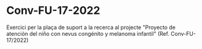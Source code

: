 # Conv-FU-17-2022
Exercici per la plaça de suport a la recerca al projecte "Proyecto de atención del niño  con nevus congénito y melanoma infantil" (Ref. Conv-FU-17/2022)
